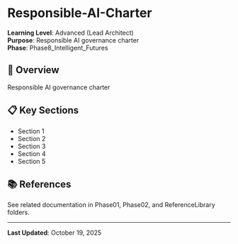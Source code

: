 # Responsible-AI-Charter

**Learning Level**: Advanced (Lead Architect)  
**Purpose**: Responsible AI governance charter  
**Phase**: Phase8_Intelligent_Futures

## 🎯 Overview

Responsible AI governance charter

## 📋 Key Sections

- Section 1
- Section 2
- Section 3
- Section 4
- Section 5

## 📚 References

See related documentation in Phase01, Phase02, and ReferenceLibrary folders.

---

**Last Updated**: October 19, 2025
